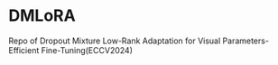 # DMLoRA
Repo of Dropout Mixture Low-Rank Adaptation for Visual Parameters-Efficient Fine-Tuning(ECCV2024)
